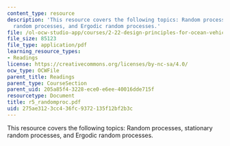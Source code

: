 ```yaml
---
content_type: resource
description: 'This resource covers the following topics: Random processes, stationary
  random processes, and Ergodic random processes.'
file: /ol-ocw-studio-app/courses/2-22-design-principles-for-ocean-vehicles-13-42-spring-2005/275ae3123cc436fc9372135f12bf2b3c_r5_randomproc.pdf
file_size: 85123
file_type: application/pdf
learning_resource_types:
- Readings
license: https://creativecommons.org/licenses/by-nc-sa/4.0/
ocw_type: OCWFile
parent_title: Readings
parent_type: CourseSection
parent_uid: 205a85f4-3228-ece0-e6ee-40016dde715f
resourcetype: Document
title: r5_randomproc.pdf
uid: 275ae312-3cc4-36fc-9372-135f12bf2b3c
---
```

This resource covers the following topics: Random processes, stationary random processes, and Ergodic random processes.